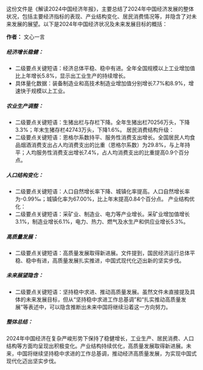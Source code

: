 这份文件是《解读2024中国经济年报》，主要总结了2024年中国经济发展的整体状况，包括主要经济指标的表现、产业结构变化、居民消费情况等，并隐含了对未来发展的展望。以下是2024年中国经济状况及未来发展目标的概括：

**作者：** 文心一言

##### 经济增长稳健：
- 二级要点关键短语：经济总体平稳、稳中有进。全年全国规模以上工业增加值比上年增长5.8%，显示出工业生产的持续增长。
- 具体量化数据：装备制造业和高技术制造业增加值分别增长7.7%和8.9%，增速快于规模以上工业。
##### 农业生产调整：
- 二级要点关键短语：生猪出栏与存栏下降。全年生猪出栏70256万头，下降3.3%；年末生猪存栏42743万头，下降1.6%。
居民消费结构升级：
- 二级要点关键短语：恩格尔系数持平、服务性消费支出增长。全国居民人均食品烟酒消费支出占人均消费支出的比重（恩格尔系数）为29.8%，与上年持平；人均服务性消费支出增长7.4%，占人均消费支出的比重提高0.9个百分点。
##### 人口结构变化：
- 二级要点关键短语：人口自然增长率下降、城镇化率提高。人口自然增长率为-0.99‰；城镇化率为67.00%，比上年末提高0.84个百分点。
产业结构优化：
- 二级要点关键短语：采矿业、制造业、电力等产业增长。采矿业增加值增长3.1%，制造业增长6.1%，电力、热力、燃气及水生产和供应业增长5.3%。
##### 高质量发展：
- 二级要点关键短语：高质量发展取得新进展。文件提到，国民经济运行总体平稳、稳中有进，高质量发展扎实推进，中国式现代化迈出新的坚实步伐。
##### 未来展望隐含：
- 二级要点关键短语：坚持稳中求进、推动高质量发展。虽然文件未直接提及具体的未来发展目标，但从“坚持稳中求进工作总基调”和“扎实推动高质量发展”等表述中，可以隐含推断出未来中国将继续沿着这一方向努力。
##### 整体总结：
2024年中国经济在复杂严峻形势下保持了稳健增长，工业生产、居民消费、人口结构等方面均呈现出积极变化。产业结构持续优化，高质量发展取得新进展。未来，中国将继续坚持稳中求进的工作总基调，推动经济高质量发展，为实现中国式现代化迈出坚实步伐。
